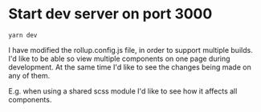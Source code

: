 # Start dev server on port 3000

```
yarn dev
```

I have modified the rollup.config.js file, in order to support multiple builds. I'd like to be able so view multiple components on one page during development. At the same time I'd like to see the changes being made on any of them.

E.g. when using a shared scss module I'd like to see how it affects all components.
